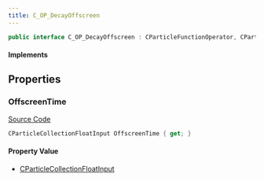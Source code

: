 ```yaml
---
title: C_OP_DecayOffscreen
---
```


```csharp
public interface C_OP_DecayOffscreen : CParticleFunctionOperator, CParticleFunction, ISchemaClass<CParticleFunction>, ISchemaClass<CParticleFunctionOperator>, ISchemaClass<C_OP_DecayOffscreen>, ISchemaField, ISchemaClass, INativeHandle
```

#### Implements

## Properties

### OffscreenTime

[Source Code](https://github.com/swiftly-solution/swiftlys2/blob/beta/managed/src/SwiftlyS2.Generated/Schemas/Interfaces/C_OP_DecayOffscreen.cs#L16)

```csharp
CParticleCollectionFloatInput OffscreenTime { get; }
```

#### Property Value

- [CParticleCollectionFloatInput](/docs/api/shared/schemadefinitions/cparticlecollectionfloatinput)

